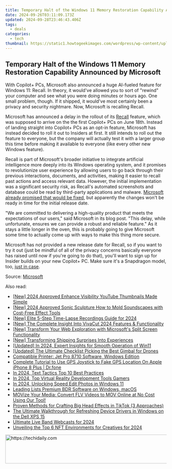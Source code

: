 ```yaml
---
title: Temporary Halt of the Windows 11 Memory Restoration Capability Announced by Microsoft
date: 2024-09-26T03:11:09.173Z
updated: 2024-09-28T23:46:43.406Z
tags:
  - deals
categories:
  - tech
thumbnail: https://static1.howtogeekimages.com/wordpress/wp-content/uploads/2024/01/windows-11-logo.jpg
---
```


## Temporary Halt of the Windows 11 Memory Restoration Capability Announced by Microsoft

With Copilot+ PCs, Microsoft also announced a huge AI-fueled feature for Windows 11: Recall. In theory, it would've allowed you to sort of "rewind" your computer and see what you were doing minutes or hours ago. One small problem, though. If it shipped, it would've most certainly been a privacy and security nightmare. Now, Microsoft is recalling Recall.

 Microsoft has announced a delay in the rollout of its [Recall](https://tech-hub.techidaily.com/leveraging-chatgpt-for-effective-meditation-routines-a-step-by-step-guide/) feature, which was supposed to arrive on the the first Copilot+ PCs on June 18th. Instead of landing straight into Copilot+ PCs as an opt-in feature, Microsoft has instead decided to roll it out to Insiders at first. It still intends to roll out the feature to everyone, but the company will actually test it with a larger group this time before making it available to everyone (like every other new Windows feature).

 Recall is part of Microsoft's broader initiative to integrate artificial intelligence more deeply into its Windows operating system, and it promises to revolutionize user experience by allowing users to go back through their previous interactions, documents, and activities, making it easier to recall past actions and access relevant data. However, the initial implementation was a significant security risk, as Recall's automated screenshots and database could be read by third-party applications and malware. [Microsoft already promised that would be fixed](https://youtube-stream.techidaily.com/in-2024-the-best-of-yt-a-deep-dive-into-music-dance-clips-23/), but apparently the changes won't be ready in time for the initial release date.

 "We are committed to delivering a high-quality product that meets the expectations of our users," said Microsoft in its blog post. "This delay, while unfortunate, ensures we can provide a robust and reliable feature." As it stays a little longer in the oven, this is probably going to give Microsoft some time to actually come up with ways to make this thing more secure.

 Microsoft has not provided a new release date for Recall, so if you want to try it out (just be mindful of all of the privacy concerns basically everyone has raised until now if you're going to do that), you'll want to sign up for Insider builds on your new Copilot+ PC. Make sure it's a Snapdragon model, too, [just in case](https://vp-tips.techidaily.com/updated-comprehensive-guide-to-crafting-professional-haul-videos/).

 Source: [Microsoft](https://www.theverge.com/2024/6/13/24178144/microsoft-windows-ai-recall-feature-delay)

<ins class="adsbygoogle"
     style="display:block"
     data-ad-format="autorelaxed"
     data-ad-client="ca-pub-7571918770474297"
     data-ad-slot="1223367746"></ins>

<ins class="adsbygoogle"
     style="display:block"
     data-ad-client="ca-pub-7571918770474297"
     data-ad-slot="8358498916"
     data-ad-format="auto"
     data-full-width-responsive="true"></ins>

<span class="atpl-alsoreadstyle">Also read:</span>
<div><ul>
<li><a href="https://facebook-video-share.techidaily.com/new-2024-approved-enhance-visibility-youtube-thumbnails-made-simple/"><u>[New] 2024 Approved Enhance Visibility YouTube Thumbnails Made Simple</u></a></li>
<li><a href="https://fox-boxes.techidaily.com/new-2024-approved-sonic-sculpture-how-to-mold-soundscapes-with-cost-free-effect-tools/"><u>[New] 2024 Approved Sonic Sculpture How to Mold Soundscapes with Cost-Free Effect Tools</u></a></li>
<li><a href="https://screen-video-capture.techidaily.com/new-elite-5-step-time-lapse-recordings-guide-for-2024/"><u>[New] Elite 5-Step Time-Lapse Recordings Guide for 2024</u></a></li>
<li><a href="https://some-skills.techidaily.com/new-the-complete-insight-into-vivacut-2024-features-and-functionality/"><u>[New] The Complete Insight Into VivaCut 2024 Features & Functionality</u></a></li>
<li><a href="https://some-skills.techidaily.com/new-transform-your-web-exploration-with-microsofts-split-screen-functionality/"><u>[New] Transform Your Web Exploration with Microsoft's Split Screen Functionality</u></a></li>
<li><a href="https://some-skills.techidaily.com/new-transforming-shipping-surprises-into-experiences/"><u>[New] Transforming Shipping Surprises Into Experiences</u></a></li>
<li><a href="https://fox-glue.techidaily.com/updated-in-2024-expert-insights-for-smooth-operation-of-win11/"><u>[Updated] In 2024, Expert Insights for Smooth Operation of Win11</u></a></li>
<li><a href="https://some-skills.techidaily.com/updated-the-ultimate-checklist-picking-the-best-gimbal-for-drones/"><u>[Updated] The Ultimate Checklist Picking the Best Gimbal for Drones</u></a></li>
<li><a href="https://driver-install.techidaily.com/compatible-printer-jet-pro-8710-software-windows-edition/"><u>Compatible Printer: Jet Pro 8710 Software, Windows Edition</u></a></li>
<li><a href="https://fake-location.techidaily.com/complete-tutorial-to-use-gps-joystick-to-fake-gps-location-on-apple-iphone-8-plus-drfone-by-drfone-virtual-ios/"><u>Complete Tutorial to Use GPS Joystick to Fake GPS Location On Apple iPhone 8 Plus | Dr.fone</u></a></li>
<li><a href="https://some-skills.techidaily.com/in-2024-text-tactics-top-10-best-practices/"><u>In 2024, Text Tactics Top 10 Best Practices</u></a></li>
<li><a href="https://some-skills.techidaily.com/in-2024-top-virtual-reality-development-tools-gamers/"><u>In 2024, Top Virtual Reality Development Tools Gamers</u></a></li>
<li><a href="https://some-skills.techidaily.com/in-2024-unlocking-speed-edit-photos-in-windows-11/"><u>In 2024, Unlocking Speed Edit Photos in Windows 11</u></a></li>
<li><a href="https://extra-information.techidaily.com/leading-lists-premium-bdr-software-on-windows-macos/"><u>Leading Lists Premium BDR Software on Windows, macOS</u></a></li>
<li><a href="https://some-guidance.techidaily.com/movize-your-media-convert-flv-videos-to-mov-online-at-no-cost-using-our-tool/"><u>MOVize Your Media: Convert FLV Videos to MOV Online at No Cost Using Our Tool!</u></a></li>
<li><a href="https://tiktok-videos.techidaily.com/proven-methods-for-crafting-big-head-effects-in-tiktok-3-approaches/"><u>Proven Methods for Crafting Big Head Effects in TikTok (3 Approaches)</u></a></li>
<li><a href="https://hardware-updates.techidaily.com/the-ultimate-walkthrough-for-refreshing-device-drivers-in-windows-on-the-dell-xps-15/"><u>The Ultimate Walkthrough for Refreshing Device Drivers in Windows on the Dell XPS 15</u></a></li>
<li><a href="https://some-skills.techidaily.com/ultimate-live-band-webcasts-for-2024/"><u>Ultimate Live Band Webcasts for 2024</u></a></li>
<li><a href="https://some-skills.techidaily.com/unveiling-the-top-6-nft-environments-for-creatives-for-2024/"><u>Unveiling the Top 6 NFT Environments for Creatives for 2024</u></a></li>
</ul></div>

<!-- affiliate ads begin -->
<a href="https://appsumo.8odi.net/c/5597632/2037338/7443" target="_top" id="2037338">
  <img src="//a.impactradius-go.com/display-ad/7443-2037338" border="0" alt="https://techidaily.com" width="728" height="90"/>
</a>
<img height="0" width="0" src="https://appsumo.8odi.net/i/5597632/2037338/7443" style="position:absolute;visibility:hidden;" border="0" />
<!-- affiliate ads end -->


